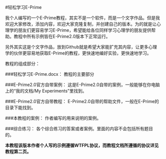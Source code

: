 #轻松学习E-Prime

我个人编写的一个E-Prime教程，其实不是一个软件，而是一个文字作品。但是我欢迎大家修改，添加内容，欢迎大家克隆复制，并创建自己的版本。为的就是让心理学的朋友们更容易学习E-Prime，希望能给各位同样学习心理学的朋友提供帮助。教程中所有示例皆在E-Prime2.0版本下正常运行。

另外其实这是个文字作品，放到Github就是希望大家能扩充其内容，让更多心理学的伙伴更容易地获取E-Prime的教程，更快速地编好实验，更快速地学习。

教程的组成部分：

###轻松学习E-Prime.docx：
教程的主要部分

###E-Prime2.0官方自带案例：
这是E-Prime2.0自带的案例，一般能够在你电脑上的“我的文档/My Experiments”里找到。

###E-Prime2.0官方自带教程：
E-Prime2.0自带的帮助文件，一般在E-Prime的目录下能找到。

###本教程的案例：
作者编写的用来说明的案例。

###综合练习：
各个综合练习的答案或者案例。里面的内容不会包括所有题目的。


**本教程该版本作者个人写的示例遵循WTFPL协议，而教程文档所遵循的协议详见教程第二页。**
